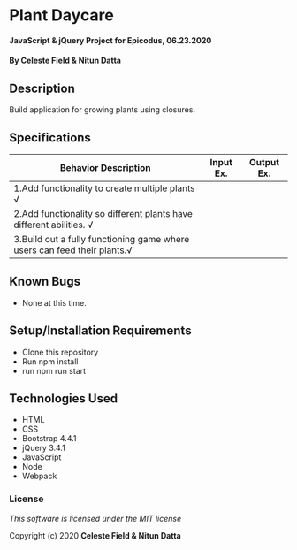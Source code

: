 # Plant Daycare

#### JavaScript & jQuery Project for Epicodus, 06.23.2020

#### By **Celeste Field & Nitun Datta**

## Description

Build application for growing plants using closures. 

## Specifications

|   Behavior Description   |  Input Ex.   |        Output Ex.        |
|------------------------------|--------------|--------------------------|
| 1.Add functionality to create multiple plants √
| 2.Add functionality so different plants have different abilities. √
| 3.Build out a fully functioning game where users can feed their plants.√

## Known Bugs
* None at this time.


## Setup/Installation Requirements

* Clone this repository
* Run npm install
* run npm run start

## Technologies Used

* HTML
* CSS
* Bootstrap 4.4.1
* jQuery 3.4.1
* JavaScript
* Node
* Webpack


### License

*This software is licensed under the MIT license*

Copyright (c) 2020 **Celeste Field & Nitun Datta**